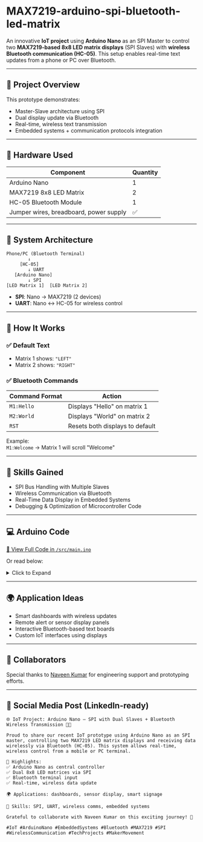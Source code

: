 # MAX7219-arduino-spi-bluetooth-led-matrix

An innovative **IoT project** using **Arduino Nano** as an SPI Master to control two **MAX7219-based 8x8 LED matrix displays** (SPI Slaves) with **wireless Bluetooth communication (HC-05)**. This setup enables real-time text updates from a phone or PC over Bluetooth.

---

## 🌟 Project Overview

This prototype demonstrates:
- Master-Slave architecture using SPI
- Dual display update via Bluetooth
- Real-time, wireless text transmission
- Embedded systems + communication protocols integration

---

## 🔧 Hardware Used

| Component              | Quantity |
|------------------------|----------|
| Arduino Nano           | 1        |
| MAX7219 8x8 LED Matrix | 2        |
| HC-05 Bluetooth Module | 1        |
| Jumper wires, breadboard, power supply | ✅ |

---

## 📡 System Architecture

```
Phone/PC (Bluetooth Terminal)
        ↓
     [HC-05]
        ↓ UART
   [Arduino Nano]
        ↓ SPI
[LED Matrix 1]  [LED Matrix 2]
```

- **SPI**: Nano → MAX7219 (2 devices)
- **UART**: Nano ↔ HC-05 for wireless control

---

## 🚀 How It Works

### ✅ Default Text
- Matrix 1 shows: `"LEFT"`
- Matrix 2 shows: `"RIGHT"`

### ✅ Bluetooth Commands

| Command Format | Action                        |
|----------------|-------------------------------|
| `M1:Hello`     | Displays "Hello" on matrix 1  |
| `M2:World`     | Displays "World" on matrix 2  |
| `RST`          | Resets both displays to default |

Example:  
`M1:Welcome` → Matrix 1 will scroll "Welcome"

---

## 🧠 Skills Gained

- SPI Bus Handling with Multiple Slaves  
- Wireless Communication via Bluetooth  
- Real-Time Data Display in Embedded Systems  
- Debugging & Optimization of Microcontroller Code  

---

## 💻 Arduino Code

[📂 View Full Code in `/src/main.ino`](./src/main.ino)

Or read below:

<details>
<summary>Click to Expand</summary>

```cpp
#include <MD_Parola.h>
#include <MD_MAX72xx.h>
#include <SoftwareSerial.h>

#define BT_RX 2
#define BT_TX 3
SoftwareSerial bluetooth(BT_RX, BT_TX);

#define HARDWARE_TYPE MD_MAX72XX::FC16_HW
#define MAX_DEVICES 4
#define CS_PIN_1 10
#define CS_PIN_2 9

MD_Parola matrix1 = MD_Parola(HARDWARE_TYPE, CS_PIN_1, MAX_DEVICES);
MD_Parola matrix2 = MD_Parola(HARDWARE_TYPE, CS_PIN_2, MAX_DEVICES);

char msg1[32] = "LEFT";
char msg2[32] = "RIGHT";

void setup() {
  bluetooth.begin(9600);
  Serial.begin(9600);

  matrix1.begin();
  matrix2.begin();
  matrix1.setZoneEffect(0, true, PA_FLIP_UD);
  matrix2.setZoneEffect(0, true, PA_FLIP_UD);
  matrix1.setZoneEffect(0, true, PA_FLIP_LR);
  matrix2.setZoneEffect(0, true, PA_FLIP_LR);

  matrix1.setIntensity(8);
  matrix2.setIntensity(8);

  resetDisplays();

  bluetooth.println("READY - Send commands:");
  bluetooth.println("M1:Text - Left matrix");
  bluetooth.println("M2:Text - Right matrix");
  bluetooth.println("RST - Reset displays");
}

void resetDisplays() {
  matrix1.displayClear();
  matrix2.displayClear();
  matrix1.displayText(msg1, PA_CENTER, 100, 0, PA_SCROLL_LEFT, PA_SCROLL_LEFT);
  matrix2.displayText(msg2, PA_CENTER, 100, 0, PA_SCROLL_RIGHT, PA_SCROLL_RIGHT);
}

void loop() {
  if (bluetooth.available()) {
    String input = bluetooth.readStringUntil('\n');
    input.trim();

    if (input.startsWith("M1:")) {
      input.substring(3).toCharArray(msg1, 32);
      updateDisplay(1);
      bluetooth.print("LEFT: ");
      bluetooth.println(msg1);
    } else if (input.startsWith("M2:")) {
      input.substring(3).toCharArray(msg2, 32);
      updateDisplay(2);
      bluetooth.print("RIGHT: ");
      bluetooth.println(msg2);
    } else if (input.equalsIgnoreCase("RST")) {
      resetDisplays();
      bluetooth.println("Displays reset");
    }
  }

  matrix1.displayAnimate();
  matrix2.displayAnimate();
}

void updateDisplay(byte matrixNum) {
  if (matrixNum == 1) {
    matrix1.displayReset();
    matrix1.displayText(msg1, PA_CENTER, 100, 0, PA_SCROLL_RIGHT, PA_SCROLL_RIGHT);
  } else {
    matrix2.displayReset();
    matrix2.displayText(msg2, PA_CENTER, 100, 0, PA_SCROLL_RIGHT, PA_SCROLL_RIGHT);
  }
}
```

</details>

---

## 🌍 Application Ideas

- Smart dashboards with wireless updates  
- Remote alert or sensor display panels  
- Interactive Bluetooth-based text boards  
- Custom IoT interfaces using displays

---

## 👥 Collaborators

Special thanks to [Naveen Kumar](https://github.com/Navz360) for engineering support and prototyping efforts.

---

## 📣 Social Media Post (LinkedIn-ready)

```
🌐 IoT Project: Arduino Nano – SPI with Dual Slaves + Bluetooth Wireless Transmission 📲💡

Proud to share our recent IoT prototype using Arduino Nano as an SPI master, controlling two MAX7219 LED matrix displays and receiving data wirelessly via Bluetooth (HC-05). This system allows real-time, wireless control from a mobile or PC terminal.

🔧 Highlights:
✅ Arduino Nano as central controller
✅ Dual 8x8 LED matrices via SPI
✅ Bluetooth terminal input
✅ Real-time, wireless data update

🌍 Applications: dashboards, sensor display, smart signage

🧠 Skills: SPI, UART, wireless comms, embedded systems

Grateful to collaborate with Naveen Kumar on this exciting journey! 🙌

#IoT #ArduinoNano #EmbeddedSystems #Bluetooth #MAX7219 #SPI #WirelessCommunication #TechProjects #MakerMovement
